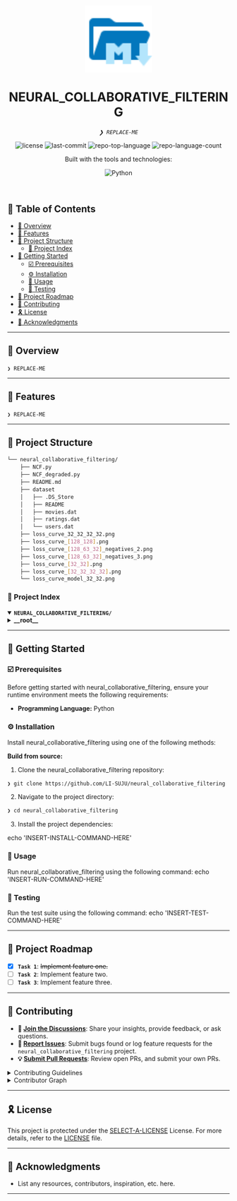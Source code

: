 <p align="center">
    <img src="https://raw.githubusercontent.com/PKief/vscode-material-icon-theme/ec559a9f6bfd399b82bb44393651661b08aaf7ba/icons/folder-markdown-open.svg" align="center" width="30%">
</p>
<p align="center"><h1 align="center">NEURAL_COLLABORATIVE_FILTERING</h1></p>
<p align="center">
	<em><code>❯ REPLACE-ME</code></em>
</p>
<p align="center">
	<img src="https://img.shields.io/github/license/LI-SUJU/neural_collaborative_filtering?style=plastic&logo=opensourceinitiative&logoColor=white&color=0080ff" alt="license">
	<img src="https://img.shields.io/github/last-commit/LI-SUJU/neural_collaborative_filtering?style=plastic&logo=git&logoColor=white&color=0080ff" alt="last-commit">
	<img src="https://img.shields.io/github/languages/top/LI-SUJU/neural_collaborative_filtering?style=plastic&color=0080ff" alt="repo-top-language">
	<img src="https://img.shields.io/github/languages/count/LI-SUJU/neural_collaborative_filtering?style=plastic&color=0080ff" alt="repo-language-count">
</p>
<p align="center">Built with the tools and technologies:</p>
<p align="center">
	<img src="https://img.shields.io/badge/Python-3776AB.svg?style=plastic&logo=Python&logoColor=white" alt="Python">
</p>
<br>

## 🔗 Table of Contents

- [📍 Overview](#-overview)
- [👾 Features](#-features)
- [📁 Project Structure](#-project-structure)
  - [📂 Project Index](#-project-index)
- [🚀 Getting Started](#-getting-started)
  - [☑️ Prerequisites](#-prerequisites)
  - [⚙️ Installation](#-installation)
  - [🤖 Usage](#🤖-usage)
  - [🧪 Testing](#🧪-testing)
- [📌 Project Roadmap](#-project-roadmap)
- [🔰 Contributing](#-contributing)
- [🎗 License](#-license)
- [🙌 Acknowledgments](#-acknowledgments)

---

## 📍 Overview

<code>❯ REPLACE-ME</code>

---

## 👾 Features

<code>❯ REPLACE-ME</code>

---

## 📁 Project Structure

```sh
└── neural_collaborative_filtering/
    ├── NCF.py
    ├── NCF_degraded.py
    ├── README.md
    ├── dataset
    │   ├── .DS_Store
    │   ├── README
    │   ├── movies.dat
    │   ├── ratings.dat
    │   └── users.dat
    ├── loss_curve_32_32_32_32.png
    ├── loss_curve_[128_128].png
    ├── loss_curve_[128_63_32]_negatives_2.png
    ├── loss_curve_[128_63_32]_negatives_3.png
    ├── loss_curve_[32_32].png
    ├── loss_curve_[32_32_32_32].png
    └── loss_curve_model_32_32.png
```


### 📂 Project Index
<details open>
	<summary><b><code>NEURAL_COLLABORATIVE_FILTERING/</code></b></summary>
	<details> <!-- __root__ Submodule -->
		<summary><b>__root__</b></summary>
		<blockquote>
			<table>
			<tr>
				<td><b><a href='https://github.com/LI-SUJU/neural_collaborative_filtering/blob/master/NCF.py'>NCF.py</a></b></td>
				<td><code>❯ REPLACE-ME</code></td>
			</tr>
			<tr>
				<td><b><a href='https://github.com/LI-SUJU/neural_collaborative_filtering/blob/master/NCF_degraded.py'>NCF_degraded.py</a></b></td>
				<td><code>❯ REPLACE-ME</code></td>
			</tr>
			</table>
		</blockquote>
	</details>
</details>

---
## 🚀 Getting Started

### ☑️ Prerequisites

Before getting started with neural_collaborative_filtering, ensure your runtime environment meets the following requirements:

- **Programming Language:** Python


### ⚙️ Installation

Install neural_collaborative_filtering using one of the following methods:

**Build from source:**

1. Clone the neural_collaborative_filtering repository:
```sh
❯ git clone https://github.com/LI-SUJU/neural_collaborative_filtering
```

2. Navigate to the project directory:
```sh
❯ cd neural_collaborative_filtering
```

3. Install the project dependencies:

echo 'INSERT-INSTALL-COMMAND-HERE'



### 🤖 Usage
Run neural_collaborative_filtering using the following command:
echo 'INSERT-RUN-COMMAND-HERE'

### 🧪 Testing
Run the test suite using the following command:
echo 'INSERT-TEST-COMMAND-HERE'

---
## 📌 Project Roadmap

- [X] **`Task 1`**: <strike>Implement feature one.</strike>
- [ ] **`Task 2`**: Implement feature two.
- [ ] **`Task 3`**: Implement feature three.

---

## 🔰 Contributing

- **💬 [Join the Discussions](https://github.com/LI-SUJU/neural_collaborative_filtering/discussions)**: Share your insights, provide feedback, or ask questions.
- **🐛 [Report Issues](https://github.com/LI-SUJU/neural_collaborative_filtering/issues)**: Submit bugs found or log feature requests for the `neural_collaborative_filtering` project.
- **💡 [Submit Pull Requests](https://github.com/LI-SUJU/neural_collaborative_filtering/blob/main/CONTRIBUTING.md)**: Review open PRs, and submit your own PRs.

<details closed>
<summary>Contributing Guidelines</summary>

1. **Fork the Repository**: Start by forking the project repository to your github account.
2. **Clone Locally**: Clone the forked repository to your local machine using a git client.
   ```sh
   git clone https://github.com/LI-SUJU/neural_collaborative_filtering
   ```
3. **Create a New Branch**: Always work on a new branch, giving it a descriptive name.
   ```sh
   git checkout -b new-feature-x
   ```
4. **Make Your Changes**: Develop and test your changes locally.
5. **Commit Your Changes**: Commit with a clear message describing your updates.
   ```sh
   git commit -m 'Implemented new feature x.'
   ```
6. **Push to github**: Push the changes to your forked repository.
   ```sh
   git push origin new-feature-x
   ```
7. **Submit a Pull Request**: Create a PR against the original project repository. Clearly describe the changes and their motivations.
8. **Review**: Once your PR is reviewed and approved, it will be merged into the main branch. Congratulations on your contribution!
</details>

<details closed>
<summary>Contributor Graph</summary>
<br>
<p align="left">
   <a href="https://github.com{/LI-SUJU/neural_collaborative_filtering/}graphs/contributors">
      <img src="https://contrib.rocks/image?repo=LI-SUJU/neural_collaborative_filtering">
   </a>
</p>
</details>

---

## 🎗 License

This project is protected under the [SELECT-A-LICENSE](https://choosealicense.com/licenses) License. For more details, refer to the [LICENSE](https://choosealicense.com/licenses/) file.

---

## 🙌 Acknowledgments

- List any resources, contributors, inspiration, etc. here.

---
